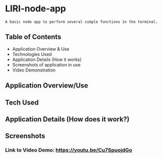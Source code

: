 # LIRI-node-app
    A basic node app to perform several simple functions in the terminal.

## Table of Contents

* Application Overview & Use
* Technologies Used
* Application Details (How it works)
* Screenshots of application in use
* Video Demonstration

## Application Overview/Use

## Tech Used

## Application Details (How does it work?)

## Screenshots

### Link to Video Demo: https://youtu.be/Cu7SpuojdGo